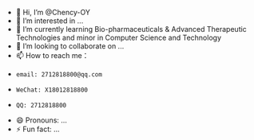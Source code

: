 - 👋 Hi, I’m @Chency-OY
- 👀 I’m interested in ...
- 🌱 I’m currently learning Bio-pharmaceuticals & Advanced Therapeutic Technologies and minor in Computer Science and Technology
- 💞️ I’m looking to collaborate on ...
- 📫 How to reach me：
-     email: 2712818800@qq.com
-     WeChat: X18012818800
-     QQ: 2712818800
- 😄 Pronouns: ...
- ⚡ Fun fact: ...

<!---
Chency-OY/Chency-OY is a ✨ special ✨ repository because its `README.md` (this file) appears on your GitHub profile.
You can click the Preview link to take a look at your changes.
--->
